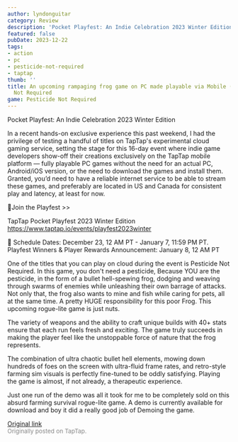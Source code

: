 ```yaml
---
author: lyndonguitar
category: Review
description: 'Pocket Playfest: An Indie Celebration 2023 Winter Edition'
featured: false
pubDate: 2023-12-22
tags:
- action
- pc
- pesticide-not-required
- taptap
thumb: ''
title: An upcoming rampaging frog game on PC made playable via Mobile (Cloud) | Pesticide
  Not Required
game: Pesticide Not Required
---
```

Pocket Playfest: An Indie Celebration 2023 Winter Edition

In a recent hands-on exclusive experience this past weekend, I had the privilege of testing a handful of titles on TapTap's experimental cloud gaming service, setting the stage for this 16-day event where indie game developers show-off their creations exclusively on the TapTap mobile platform — fully playable PC games without the need for an actual PC, Android/iOS version, or the need to download the games and install them.  Granted, you’d need to have a reliable internet service to be able to stream these games, and preferably are located in US and Canada for consistent play and latency, at least for now.

🔗Join the Playfest >>

TapTap Pocket Playfest 2023 Winter Edition
https://www.taptap.io/events/playfest2023winter

📅 Schedule
Dates: December 23, 12 AM PT - January 7, 11:59 PM PT.
Playfest Winners & Player Rewards Announcement: January 8, 12 AM PT

One of the titles that you can play on cloud during the event is Pesticide Not Required. In this game, you don't need a pesticide, Because YOU are the pesticide, in the form of a bullet hell-spewing frog, dodging and weaving through swarms of enemies while unleashing their own barrage of attacks. Not only that, the frog also wants to mine and fish while caring for pets, all at the same time. A pretty HUGE responsibility for this poor Frog. This upcoming rogue-lite game is just nuts.

The variety of weapons and the ability to craft unique builds with 40+ stats ensure that each run feels fresh and exciting. The game truly succeeds in making the player feel like the unstoppable force of nature that the frog represents.

The combination of ultra chaotic bullet hell elements, mowing down hundreds of foes on the screen with ultra-fluid frame rates, and retro-style farming sim visuals is perfectly fine-tuned to be oddly satisfying. Playing the game is almost, if not already, a therapeutic experience.

Just one run of the demo was all it took for me to be completely sold on this absurd farming survival rogue-lite game. A demo is currently available for download and boy it did a really good job of Demoing the game.

[Original link](https://www.taptap.io/post/6654264)<br><span style="font-size: 0.95em; color: #888;">Originally posted on TapTap.</span>